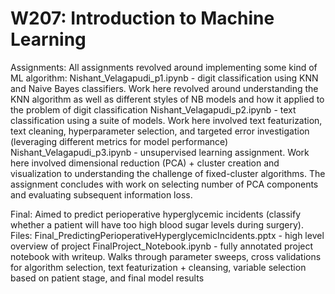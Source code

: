 # W207: Introduction to Machine Learning
Assignments:
All assignments revolved around implementing some kind of ML algorithm:
Nishant_Velagapudi_p1.ipynb - digit classification using KNN and Naive Bayes classifiers. Work here revolved around understanding the KNN algorithm as well as different styles of NB models and how it applied to the problem of digit classification
Nishant_Velagapudi_p2.ipynb - text classification using a suite of models. Work here involved text featurization, text cleaning, hyperparameter selection, and targeted error investigation (leveraging different metrics for model performance)
Nishant_Velagapudi_p3.ipynb - unsupervised learning assignment. Work here involved dimensional reduction (PCA) + cluster creation and visualization to understanding the challenge of fixed-cluster algorithms. The assignment concludes with work on selecting number of PCA components and evaluating subsequent information loss.

Final:
Aimed to predict perioperative hyperglycemic incidents (classify whether a patient will have too high blood sugar levels during surgery). Files:
Final_PredictingPerioperativeHyperglycemicIncidents.pptx - high level overview of project
FinalProject_Notebook.ipynb - fully annotated project notebook with writeup. Walks through parameter sweeps, cross validations for algorithm selection, text featurization + cleansing, variable selection based on patient stage, and final model results
